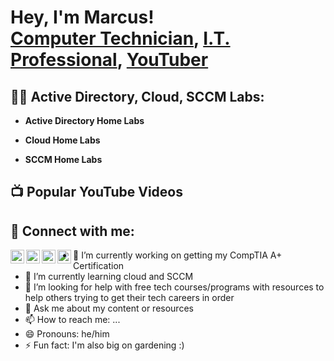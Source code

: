 <h1>Hey, I'm Marcus! <br/><a href="https://github.com/MB4IT">Computer Technician</a>, <a href="https://www.linkedin.com/in/mbarnett4it/">I.T. Professional</a>, <a href="https://www.youtube.com/@MarcusBarnett84">YouTuber</a></h1>

<h2>👨‍💻 Active Directory, Cloud, SCCM Labs:</h2>

- <b>Active Directory Home Labs</b>

- <b>Cloud Home Labs</b>

- <b>SCCM Home Labs</b>

<h2>📺 Popular YouTube Videos</h2>

<h2> 🤳 Connect with me:</h2>

[<img align="left" alt="JoshMadakor | YouTube" width="22px" src="https://cdn.jsdelivr.net/npm/simple-icons@v3/icons/youtube.svg" />][youtube]
[<img align="left" alt="JoshMadakor | Twitter" width="22px" src="https://cdn.jsdelivr.net/npm/simple-icons@v3/icons/twitter.svg" />][twitter]
[<img align="left" alt="JoshMadakor | LinkedIn" width="22px" src="https://cdn.jsdelivr.net/npm/simple-icons@v3/icons/linkedin.svg" />][linkedin]
[<img align="left" alt="JoshMadakor | Instagram" width="22px" src="https://cdn.jsdelivr.net/npm/simple-icons@v3/icons/instagram.svg" />][instagram]

[twitter]: https://x.com/MB_4_IT
[youtube]: https://www.youtube.com/@MarcusBarnett84
[instagram]: https://www.instagram.com/mb4it/
[linkedin]: https://www.linkedin.com/in/mbarnett4it/


- 🔭 I’m currently working on getting my CompTIA A+ Certification
- 🌱 I’m currently learning cloud and SCCM
- 🤔 I’m looking for help with free tech courses/programs with resources to help others trying to get their tech careers in order
- 💬 Ask me about my content or resources
- 📫 How to reach me: ...
- 😄 Pronouns: he/him
- ⚡ Fun fact: I'm also big on gardening :)
